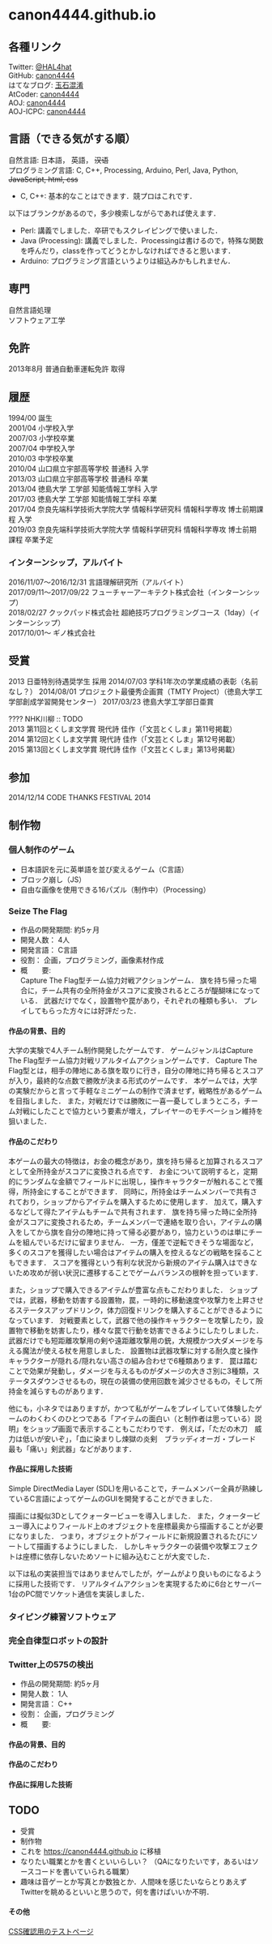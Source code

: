# canon4444.github.io


## 各種リンク
Twitter: [@HAL4hat](https://twitter.com/HAL4hat)  
GitHub: [canon4444](https://github.com/canon4444)  
はてなブログ: [玉石混淆](http://canon4444.hatenablog.com/)  
AtCoder: [canon4444](http://atcoder.jp/user/canon4444)  
AOJ: [canon4444](http://judge.u-aizu.ac.jp/onlinejudge/user.jsp?id=canon4444)  
AOJ-ICPC: [canon4444](http://aoj-icpc.ichyo.jp/?aoj_username=canon4444)  


## 言語（できる気がする順）
自然言語: 日本語， 英語， ~~汉语~~  
プログラミング言語: C, C++, Processing, Arduino, Perl, Java, Python, ~~JavaScript, html, css~~  
+ C, C++: 基本的なことはできます．競プロはこれです．

以下はブランクがあるので，多少検索しながらであれば使えます．

+ Perl: 講義でしました．卒研でもスクレイピングで使いました．
+ Java (Processing): 講義でしました．Processingは書けるので，特殊な関数を呼んだり，classを作ってどうとかしなければできると思います．
+ Arduino: プログラミング言語というよりは組込みかもしれません．


## 専門
自然言語処理  
ソフトウェア工学  


## 免許
2013年8月 普通自動車運転免許 取得  


## 履歴
1994/00 誕生  
2001/04 小学校入学  
2007/03 小学校卒業  
2007/04 中学校入学  
2010/03 中学校卒業  
2010/04 山口県立宇部高等学校 普通科 入学  
2013/03 山口県立宇部高等学校 普通科 卒業  
2013/04 徳島大学 工学部 知能情報工学科 入学  
2017/03 徳島大学 工学部 知能情報工学科 卒業  
2017/04 奈良先端科学技術大学院大学 情報科学研究科 情報科学専攻 博士前期課程 入学  
2019/03 奈良先端科学技術大学院大学 情報科学研究科 情報科学専攻 博士前期課程 卒業予定  

### インターンシップ，アルバイト
2016/11/07〜2016/12/31 言語理解研究所（アルバイト）  
2017/09/11〜2017/09/22 フューチャーアーキテクト株式会社（インターンシップ）  
2018/02/27 クックパッド株式会社 超絶技巧プログラミングコース（1day）（インターンシップ）  
2017/10/01〜 ギノ株式会社  

## 受賞
2013 日亜特別待遇奨学生 採用
2014/07/03 学科1年次の学業成績の表彰（名前なし？） 
2014/08/01 プロジェクト最優秀企画賞（TMTY Project）（徳島大学工学部創成学習開発センター） 
2017/03/23 徳島大学工学部日亜賞  

???? NHK川柳  :: TODO  
2013 第11回とくしま文学賞 現代詩 佳作（「文芸とくしま」第11号掲載）  
2014 第12回とくしま文学賞 現代詩 佳作（「文芸とくしま」第12号掲載）  
2015 第13回とくしま文学賞 現代詩 佳作（「文芸とくしま」第13号掲載）  


## 参加
2014/12/14 CODE THANKS FESTIVAL 2014  


## 制作物
### 個人制作のゲーム
+ 日本語訳を元に英単語を並び変えるゲーム（C言語）
+ ブロック崩し（JS）
+ 自由な画像を使用できる16パズル（制作中）（Processing）

### Seize The Flag
+ 作品の開発期間: 約5ヶ月
+ 開発人数： 4人
+ 開発言語： C言語
+ 役割： 企画，プログラミング，画像素材作成
+ 概　　要:  
Capture The Flag型チーム協力対戦アクションゲーム．
旗を持ち帰った場合に，チーム共有の全所持金がスコアに変換されるところが醍醐味になっている．
武器だけでなく，設置物や罠があり，それぞれの種類も多い．
プレイしてもらった方々には好評だった．

#### 作品の背景、目的
大学の実験で4人チーム制作開発したゲームです．
ゲームジャンルはCapture The Flag型チーム協力対戦リアルタイムアクションゲームです．
Capture The Flag型とは，相手の陣地にある旗を取りに行き，自分の陣地に持ち帰るとスコアが入り，最終的な点数で勝敗が決まる形式のゲームです．
本ゲームでは，大学の実験だからと言って手軽なミニゲームの制作で済ませず，戦略性があるゲームを目指しました．
また，対戦だけでは勝敗に一喜一憂してしまうところ，チーム対戦にしたことで協力という要素が増え，プレイヤーのモチベーション維持を狙いました．

#### 作品のこだわり
本ゲームの最大の特徴は，お金の概念があり，旗を持ち帰ると加算されるスコアとして全所持金がスコアに変換される点です．
お金について説明すると，定期的にランダムな金額でフィールドに出現し，操作キャラクターが触れることで獲得，所持金にすることができます．
同時に，所持金はチームメンバーで共有されており，ショップからアイテムを購入するために使用します．
加えて，購入するなどして得たアイテムもチームで共有されます．
旗を持ち帰った時に全所持金がスコアに変換されるため，チームメンバーで連絡を取り合い，アイテムの購入をしてから旗を自分の陣地に持って帰る必要があり，協力というのは単にチームを組んでいるだけに留まりません．
一方，僅差で逆転できそうな場面など，多くのスコアを獲得したい場合はアイテムの購入を控えるなどの戦略を採ることもできます．
スコアを獲得という有利な状況から新規のアイテム購入はできないため攻めが弱い状況に遷移することでゲームバランスの根幹を担っています．

また，ショップで購入できるアイテムが豊富な点もこだわりました．
ショップでは，武器，移動を妨害する設置物，罠，一時的に移動速度や攻撃力を上昇させるステータスアップドリンク，体力回復ドリンクを購入することができるようになっています．
対戦要素として，武器で他の操作キャラクターを攻撃したり，設置物で移動を妨害したり，様々な罠で行動を妨害できるようにしたりしました．
武器だけでも短距離攻撃用の剣や遠距離攻撃用の銃，大規模かつ大ダメージを与える魔法が使える杖を用意しました．
設置物は武器攻撃に対する耐久度と操作キャラクターが隠れる/隠れない高さの組み合わせで6種類あります．
罠は踏むことで効果が発動し，ダメージを与えるものがダメージの大きさ別に3種類，ステータスダウンさせるもの，現在の装備の使用回数を減少させるもの，そして所持金を減らすものがあります．

他にも，小ネタではありますが，かつて私がゲームをプレイしていて体験したゲームのわくわくのひとつである「アイテムの面白い（と制作者は思っている）説明」をショップ画面で表示することもこだわりです．
例えば，「ただの木刀　威力は低いが安いぞ」，「血に染まりし煉獄の炎剣　ブラッディオーガ・ブレード　最も「痛い」剣武器」などがあります．

#### 作品に採用した技術
Simple DirectMedia Layer (SDL)を用いることで，チームメンバー全員が熟練しているC言語によってゲームのGUIを開発することができました．

描画には擬似3Dとしてクォータービューを導入しました．
また，クォータービュー導入によりフィールド上のオブジェクトを座標最奥から描画することが必要になりました．
つまり，オブジェクトがフィールドに新規設置されるたびにソートして描画するようにしました．
しかしキャラクターの装備や攻撃エフェクトは座標に依存しないためソートに組み込むことが大変でした．

以下は私の実装担当ではありませんでしたが，ゲームがより良いものになるように採用した技術です．
リアルタイムアクションを実現するために6台とサーバー1台のPC間でソケット通信を実装しました．


### タイピング練習ソフトウェア
### 完全自律型ロボットの設計

### Twitter上の575の検出
+ 作品の開発期間: 約5ヶ月
+ 開発人数： 1人
+ 開発言語： C++
+ 役割： 企画，プログラミング
+ 概　　要:
#### 作品の背景、目的
#### 作品のこだわり
#### 作品に採用した技術


## TODO
+ 受賞
+ 制作物
+ これを https://canon4444.github.io に移植
+ なりたい職業とかを書くといいらしい？ （QAになりたいです，あるいはソースコードを書いていられる職業）
+ 趣味は音ゲーとか写真とか数独とか．人間味を感じたいならとりあえずTwitterを眺めるといいと思うので，何を書けばいいか不明．


#### その他
[CSS確認用のテストページ](https://canon4444.github.io/test/index.html)  
